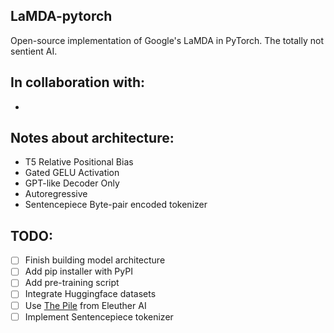 ## LaMDA-pytorch
Open-source implementation of Google's LaMDA in PyTorch. The totally not sentient AI.

## In collaboration with:
- 


## Notes about architecture:
- T5 Relative Positional Bias
- Gated GELU Activation
- GPT-like Decoder Only
- Autoregressive 
- Sentencepiece Byte-pair encoded tokenizer

## TODO:
- [ ] Finish building model architecture
- [ ] Add pip installer with PyPI
- [ ] Add pre-training script
- [ ] Integrate Huggingface datasets
- [ ] Use [The Pile](https://github.com/EleutherAI/the-pile) from Eleuther AI 
- [ ] Implement Sentencepiece tokenizer
